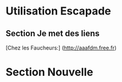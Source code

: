 # Utilisation Escapade

## Section Je met des liens
[Chez les Faucheurs:] (http://aaafdm.free.fr)
# Section Nouvelle
